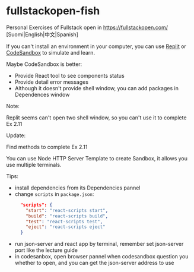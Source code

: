 # fullstackopen-fish
Personal Exercises of Fullstack open in https://fullstackopen.com/ [Suomi|English|中文|Spanish]

If you can't install an environment in your computer, you can use [Replit](https://replit.com/~) or [CodeSandbox](https://codesandbox.io/) to simulate and learn.

Maybe CodeSandbox is better:
- Provide React tool to see components status
- Provide detail error messages
- Although it doesn't provide shell window, you can add packages in Dependences window

Note: 

Replit seems can't open two shell window, so you can't use it to complete Ex 2.11

Update: 

Find methods to complete Ex 2.11

You can use Node HTTP Server Template to create Sandbox, it allows you use multiple terminals.

Tips:
* install dependencies from its Dependencies pannel
* change `scripts` in `package.json`:
  ``` json
    "scripts": {
      "start": "react-scripts start",
      "build": "react-scripts build",
      "test": "react-scripts test",
      "eject": "react-scripts eject"
    }
  ```
* run json-server and react app by terminal, remember set json-server port like the lecture guide
* in codesanbox, open browser pannel when codesandbox question you whether to open, and you can get the json-server address to use
 
